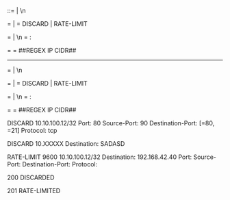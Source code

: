 

<Request> ::= <Method> | <Method> \n <parameters>

<method> = <methodName> <args> | <methodName>
<methodName> = DISCARD | RATE-LIMIT <LimitSpecifier>

<parameterS> = <parameter> | <parameter> \n <parameterS>
<parameter> = <key>: <value>

<args> = <ipcidr>
<ipcidr> = ##REGEX IP CIDR##

--------------



<Request> = <method> | <method> \n <parameters>

<method> = <methodName> <args> | <methodName>
<methodName> = DISCARD | RATE-LIMIT <LimitSpecifier>

<parameterS> = <parameter> | <parameter> \n <parameterS>
<parameter> = <key>: <value>

<args> = <ipcidr>
<ipcidr> = ##REGEX IP CIDR##




DISCARD 10.10.100.12/32
Port: 80
Source-Port: 90
Destination-Port: [=80, =21]
Protocol: tcp


DISCARD 10.XXXXX
Destination: SADASD



RATE-LIMIT 9600 10.10.100.12/32
Destination: 192.168.42.40
Port:
Source-Port:
Destination-Port:
Protocol:



200 DISCARDED

201 RATE-LIMITED
